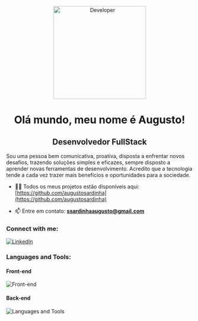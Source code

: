<div align='center'>
  <img height='250' src='https://media0.giphy.com/media/qgQUggAC3Pfv687qPC/giphy.gif?cid=ecf05e47gdj8444psii152r98fj005hqg05xzgjial4sgexx&rid=giphy.gif&ct=g'               alt='Developer' />
  <h1> Olá mundo, meu nome é Augusto! </h1>
  <h2> Desenvolvedor FullStack </h2>
 </div>

<p>
  Sou uma pessoa bem comunicativa, proativa, disposta a enfrentar novos desafios, trazendo soluções simples e eficazes, sempre disposto a aprender novas ferramentas de     desenvolvimento. Acredito que a tecnologia tende a cada vez trazer mais benefícios e oportunidades para a sociedade.
</p>
  
- 👨‍💻 Todos os meus projetos estão disponíveis aqui: [https://github.com/augustosardinha](https://github.com/augustosardinha)

- 📫 Entre em contato: **ssardinhaaugusto@gmail.com**
  
<h3> Connect with me: </h3>
<a href='https://linkedin.com/in/augustosardinha' target='_blank'>
  <img src='https://skills.thijs.gg/icons?i=linkedin' alt='LinkedIn' />
</a>
<h3> Languages and Tools: </h3>
<h4> Front-end </h4>
<img src='https://skills.thijs.gg/icons?i=html,css,js,ts,php,react,vue,angular,styledcomponents,tailwind' alt='Front-end' />

<h4> Back-end </h4>
<img src='https://skills.thijs.gg/icons?i=java,spring,js,ts,php,laravel,nodejs,express,postgres,mysql' alt='Languages and Tools' />
